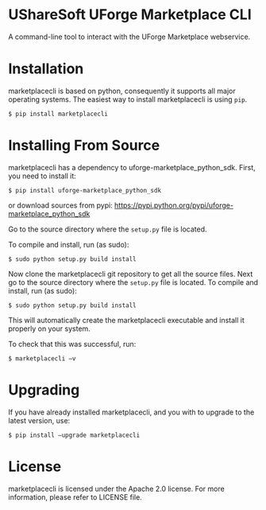 UShareSoft UForge Marketplace CLI
=====

A command-line tool to interact with the UForge Marketplace webservice. 

Installation
============
marketplacecli is based on python, consequently it supports all major operating systems.  The easiest way to install marketplacecli is using `pip`.

```
$ pip install marketplacecli 
```

Installing From Source
======================
marketplacecli has a dependency to uforge-marketplace_python_sdk. First, you need to install it:

```
$ pip install uforge-marketplace_python_sdk
```

or download sources from pypi: https://pypi.python.org/pypi/uforge-marketplace_python_sdk

Go to the source directory where the `setup.py` file is located.

To compile and install, run (as sudo):

```
$ sudo python setup.py build install
```

Now clone the marketplacecli git repository to get all the source files.
Next go to the source directory where the `setup.py` file is located.
To compile and install, run (as sudo):

```
$ sudo python setup.py build install
```

This will automatically create the marketplacecli executable and install it properly on your system.

To check that this was successful, run:

```
$ marketplacecli —v 
```

Upgrading
=========
If you have already installed marketplacecli, and you with to upgrade to the latest version, use:
```
$ pip install —upgrade marketplacecli
```

License
=======
marketplacecli is licensed under the Apache 2.0 license. For more information, please refer to LICENSE file.
